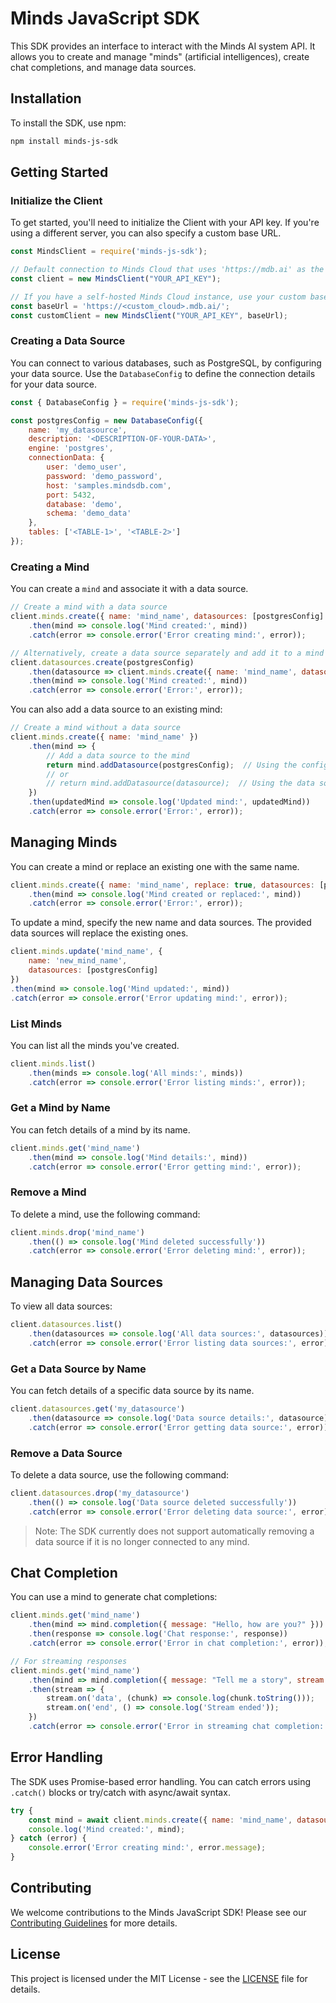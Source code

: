 # Minds JavaScript SDK

This SDK provides an interface to interact with the Minds AI system API. It allows you to create and manage "minds" (artificial intelligences), create chat completions, and manage data sources.

## Installation

To install the SDK, use npm:

```bash
npm install minds-js-sdk
```

## Getting Started

### Initialize the Client

To get started, you'll need to initialize the Client with your API key. If you're using a different server, you can also specify a custom base URL.

```javascript
const MindsClient = require('minds-js-sdk');

// Default connection to Minds Cloud that uses 'https://mdb.ai' as the base URL
const client = new MindsClient("YOUR_API_KEY");

// If you have a self-hosted Minds Cloud instance, use your custom base URL
const baseUrl = 'https://<custom_cloud>.mdb.ai/';
const customClient = new MindsClient("YOUR_API_KEY", baseUrl);
```

### Creating a Data Source

You can connect to various databases, such as PostgreSQL, by configuring your data source. Use the `DatabaseConfig` to define the connection details for your data source.

```javascript
const { DatabaseConfig } = require('minds-js-sdk');

const postgresConfig = new DatabaseConfig({
    name: 'my_datasource',
    description: '<DESCRIPTION-OF-YOUR-DATA>',
    engine: 'postgres',
    connectionData: {
        user: 'demo_user',
        password: 'demo_password',
        host: 'samples.mindsdb.com',
        port: 5432,
        database: 'demo',
        schema: 'demo_data'
    },
    tables: ['<TABLE-1>', '<TABLE-2>']
});
```

### Creating a Mind

You can create a `mind` and associate it with a data source.

```javascript
// Create a mind with a data source
client.minds.create({ name: 'mind_name', datasources: [postgresConfig] })
    .then(mind => console.log('Mind created:', mind))
    .catch(error => console.error('Error creating mind:', error));

// Alternatively, create a data source separately and add it to a mind later
client.datasources.create(postgresConfig)
    .then(datasource => client.minds.create({ name: 'mind_name', datasources: [datasource] }))
    .then(mind => console.log('Mind created:', mind))
    .catch(error => console.error('Error:', error));
```

You can also add a data source to an existing mind:

```javascript
// Create a mind without a data source
client.minds.create({ name: 'mind_name' })
    .then(mind => {
        // Add a data source to the mind
        return mind.addDatasource(postgresConfig);  // Using the config
        // or
        // return mind.addDatasource(datasource);  // Using the data source object
    })
    .then(updatedMind => console.log('Updated mind:', updatedMind))
    .catch(error => console.error('Error:', error));
```

## Managing Minds

You can create a mind or replace an existing one with the same name.

```javascript
client.minds.create({ name: 'mind_name', replace: true, datasources: [postgresConfig] })
    .then(mind => console.log('Mind created or replaced:', mind))
    .catch(error => console.error('Error:', error));
```

To update a mind, specify the new name and data sources. The provided data sources will replace the existing ones.

```javascript
client.minds.update('mind_name', {
    name: 'new_mind_name',
    datasources: [postgresConfig]
})
.then(mind => console.log('Mind updated:', mind))
.catch(error => console.error('Error updating mind:', error));
```

### List Minds

You can list all the minds you've created.

```javascript
client.minds.list()
    .then(minds => console.log('All minds:', minds))
    .catch(error => console.error('Error listing minds:', error));
```

### Get a Mind by Name

You can fetch details of a mind by its name.

```javascript
client.minds.get('mind_name')
    .then(mind => console.log('Mind details:', mind))
    .catch(error => console.error('Error getting mind:', error));
```

### Remove a Mind

To delete a mind, use the following command:

```javascript
client.minds.drop('mind_name')
    .then(() => console.log('Mind deleted successfully'))
    .catch(error => console.error('Error deleting mind:', error));
```

## Managing Data Sources

To view all data sources:

```javascript
client.datasources.list()
    .then(datasources => console.log('All data sources:', datasources))
    .catch(error => console.error('Error listing data sources:', error));
```

### Get a Data Source by Name

You can fetch details of a specific data source by its name.

```javascript
client.datasources.get('my_datasource')
    .then(datasource => console.log('Data source details:', datasource))
    .catch(error => console.error('Error getting data source:', error));
```

### Remove a Data Source

To delete a data source, use the following command:

```javascript
client.datasources.drop('my_datasource')
    .then(() => console.log('Data source deleted successfully'))
    .catch(error => console.error('Error deleting data source:', error));
```

> Note: The SDK currently does not support automatically removing a data source if it is no longer connected to any mind.

## Chat Completion

You can use a mind to generate chat completions:

```javascript
client.minds.get('mind_name')
    .then(mind => mind.completion({ message: "Hello, how are you?" }))
    .then(response => console.log('Chat response:', response))
    .catch(error => console.error('Error in chat completion:', error));

// For streaming responses
client.minds.get('mind_name')
    .then(mind => mind.completion({ message: "Tell me a story", stream: true }))
    .then(stream => {
        stream.on('data', (chunk) => console.log(chunk.toString()));
        stream.on('end', () => console.log('Stream ended'));
    })
    .catch(error => console.error('Error in streaming chat completion:', error));
```

## Error Handling

The SDK uses Promise-based error handling. You can catch errors using `.catch()` blocks or try/catch with async/await syntax.

```javascript
try {
    const mind = await client.minds.create({ name: 'mind_name', datasources: [postgresConfig] });
    console.log('Mind created:', mind);
} catch (error) {
    console.error('Error creating mind:', error.message);
}
```

## Contributing

We welcome contributions to the Minds JavaScript SDK! Please see our [Contributing Guidelines](CONTRIBUTING.md) for more details.

## License

This project is licensed under the MIT License - see the [LICENSE](LICENSE) file for details.